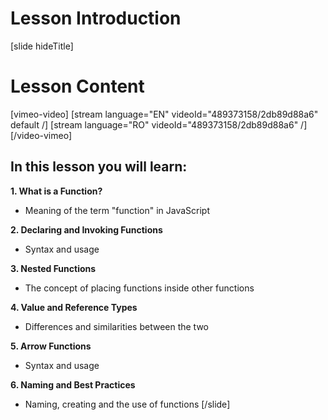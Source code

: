 # Lesson Introduction

[slide hideTitle]

# Lesson Content

[vimeo-video]
[stream language="EN" videoId="489373158/2db89d88a6" default /]
[stream language="RO" videoId="489373158/2db89d88a6"  /]
[/video-vimeo]

## In this lesson you will learn:

**1. What is a Function?**

- Meaning of the term "function" in JavaScript 

**2. Declaring and Invoking Functions**

- Syntax and usage 

**3. Nested Functions**

- The concept of placing functions inside other functions 

**4. Value and Reference Types**

- Differences and similarities between the two

**5. Arrow Functions**

- Syntax and usage

**6. Naming and Best Practices**

- Naming, creating and the use of functions
[/slide]
